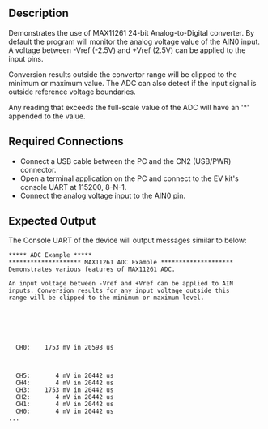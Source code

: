 ## Description

Demonstrates the use of MAX11261 24-bit Analog-to-Digital converter. By default the program will monitor the analog voltage value of the AIN0 input. A voltage between -Vref (-2.5V) and +Vref (2.5V) can be applied to the input pins.

Conversion results outside the convertor range will be clipped to the minimum or maximum value. The ADC can also detect if the input signal is outside reference voltage boundaries.

Any reading that exceeds the full-scale value of the ADC will have an '*' appended to the value.

## Required Connections

-   Connect a USB cable between the PC and the CN2 (USB/PWR) connector.
-   Open a terminal application on the PC and connect to the EV kit's console UART at 115200, 8-N-1.
-   Connect the analog voltage input to the AIN0 pin.

## Expected Output

The Console UART of the device will output messages similar to below:

```
***** ADC Example *****
******************** MAX11261 ADC Example ********************
Demonstrates various features of MAX11261 ADC.

An input voltage between -Vref and +Vref can be applied to AIN
inputs. Conversion results for any input voltage outside this
range will be clipped to the minimum or maximum level.






  CH0:    1753 mV in 20598 us
  
  
  
  CH5:       4 mV in 20442 us
  CH4:       4 mV in 20442 us
  CH3:    1753 mV in 20442 us
  CH2:       4 mV in 20442 us
  CH1:       4 mV in 20442 us
  CH0:       4 mV in 20442 us
...
```
